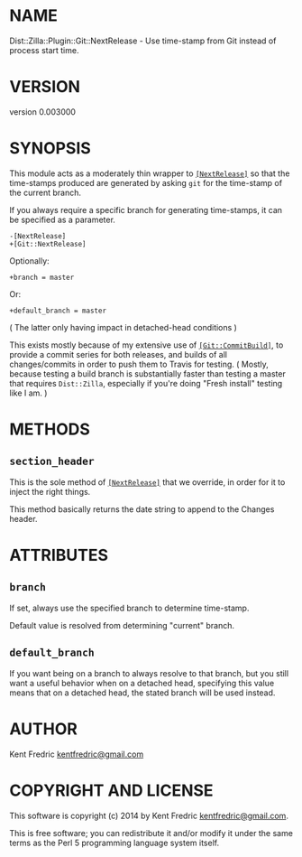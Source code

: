 # NAME

Dist::Zilla::Plugin::Git::NextRelease - Use time-stamp from Git instead of process start time.

# VERSION

version 0.003000

# SYNOPSIS

This module acts as a moderately thin wrapper to [`[NextRelease]`](https://metacpan.org/pod/Dist::Zilla::Plugin::NextRelease)
so that the time-stamps produced are generated by asking `git` for the time-stamp of the current branch.

If you always require a specific branch for generating time-stamps, it can be specified as a parameter.

    -[NextRelease]
    +[Git::NextRelease]

Optionally:

    +branch = master

Or:

    +default_branch = master

( The latter only having impact in detached-head conditions )

This exists mostly because of my extensive use of [`[Git::CommitBuild]`](https://metacpan.org/pod/Dist::Zilla::Plugin::Git::CommitBuild), to provide
a commit series for both releases, and builds of all changes/commits in order to push them to Travis for testing. ( Mostly,
because testing a build branch is substantially faster than testing a master that requires `Dist::Zilla`, especially if you're
doing "Fresh install" testing like I am. )

# METHODS

## `section_header`

This is the sole method of [`[NextRelease]`](https://metacpan.org/pod/Dist::Zilla::Plugin::NextRelease) that we override,
in order for it to inject the right things.

This method basically returns the date string to append to the Changes header.

# ATTRIBUTES

## `branch`

If set, always use the specified branch to determine time-stamp.

Default value is resolved from determining "current" branch.

## `default_branch`

If you want being on a branch to always resolve to that branch,
but you still want a useful behavior when on a detached head,
specifying this value means that on a detached head, the stated branch will be used instead.

# AUTHOR

Kent Fredric <kentfredric@gmail.com>

# COPYRIGHT AND LICENSE

This software is copyright (c) 2014 by Kent Fredric <kentfredric@gmail.com>.

This is free software; you can redistribute it and/or modify it under
the same terms as the Perl 5 programming language system itself.
